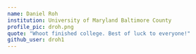 ```yaml
---
name: Daniel Roh
institution: University of Maryland Baltimore County
profile_pic: droh.png
quote: "Whoot finished college. Best of luck to everyone!"
github_user: droh1
---
```


